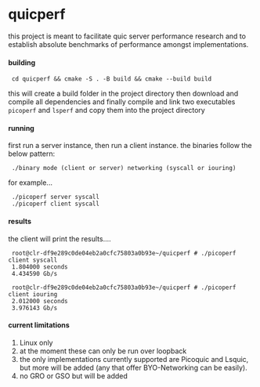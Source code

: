 # quicperf

this project is meant to facilitate quic server performance research and to establish absolute benchmarks of performance amongst implementations.

#### **building**

     cd quicperf && cmake -S . -B build && cmake --build build
     
this will create a build folder in the project directory then download and compile all dependencies and finally compile and link two executables `picoperf` and `lsperf` and copy them into the project directory

#### **running**
     
first run a server instance, then run a client instance. the binaries follow the below pattern:
     
     ./binary mode (client or server) networking (syscall or iouring)
     
for example...
     
     ./picoperf server syscall
     ./picoperf client syscall
     
#### **results**

the client will print the results....

     root@clr-df9e289c0de04eb2a0cfc75803a0b93e~/quicperf # ./picoperf client syscall
     1.804000 seconds
     4.434590 Gb/s

     root@clr-df9e289c0de04eb2a0cfc75803a0b93e~/quicperf # ./picoperf client iouring
     2.012000 seconds
     3.976143 Gb/s

#### **current limitations**

1) Linux only
2) at the moment these can only be run over loopback
3) the only implementations currently supported are Picoquic and Lsquic, but more will be added (any that offer BYO-Networking can be easily).
4) no GRO or GSO but will be added
